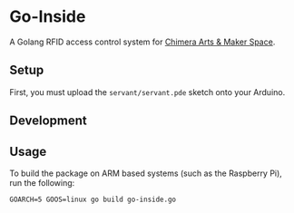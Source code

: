 # Go-Inside

A Golang RFID access control system for [Chimera Arts & Maker Space](http://chimeraarts.org).

## Setup

First, you must upload the `servant/servant.pde` sketch onto your Arduino.

## Development

## Usage

To build the package on ARM based systems (such as the Raspberry Pi), run the following:

    GOARCH=5 GOOS=linux go build go-inside.go
